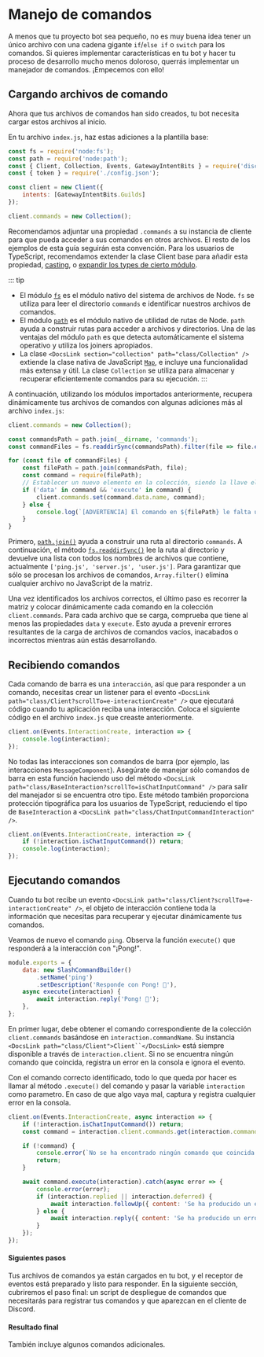 # Manejo de comandos

A menos que tu proyecto bot sea pequeño, no es muy buena idea tener un único archivo con una cadena gigante `if`/`else if` o `switch` para los comandos. Si quieres implementar características en tu bot y hacer tu proceso de desarrollo mucho menos doloroso, querrás implementar un manejador de comandos. ¡Empecemos con ello!

## Cargando archivos de comando

Ahora que tus archivos de comandos han sido creados, tu bot necesita cargar estos archivos al inicio.

En tu archivo `index.js`, haz estas adiciones a la plantilla base:

```js
const fs = require('node:fs');
const path = require('node:path');
const { Client, Collection, Events, GatewayIntentBits } = require('discord.js');
const { token } = require('./config.json');

const client = new Client({ 
	intents: [GatewayIntentBits.Guilds] 
});

client.commands = new Collection();
```

Recomendamos adjuntar una propiedad `.commands` a su instancia de cliente para que pueda acceder a sus comandos en otros archivos. El resto de los ejemplos de esta guía seguirán esta convención. Para los usuarios de TypeScript, recomendamos extender la clase Client base para añadir esta propiedad, [casting](https://midu.dev/type-casting-typescript/), o [expandir los types de cierto módulo](https://www.typescriptlang.org/docs/handbook/modules.html#ambient-modules).

::: tip

- El módulo [`fs`](https://nodejs.org/api/fs.html) es el módulo nativo del sistema de archivos de Node. `fs` se utiliza para leer el directorio `commands` e identificar nuestros archivos de comandos.
- El módulo [`path`](https://nodejs.org/api/path.html) es el módulo nativo de utilidad de rutas de Node. `path` ayuda a construir rutas para acceder a archivos y directorios. Una de las ventajas del módulo `path` es que detecta automáticamente el sistema operativo y utiliza los joiners apropiados.
- La clase `<DocsLink section="collection" path="class/Collection" />` extiende la clase nativa de JavaScript [`Map`](https://developer.mozilla.org/en-US/docs/Web/JavaScript/Reference/Global_Objects/Map), e incluye una funcionalidad más extensa y útil. La clase `Collection` se utiliza para almacenar y recuperar eficientemente comandos para su ejecución.
  :::

A continuación, utilizando los módulos importados anteriormente, recupera dinámicamente tus archivos de comandos con algunas adiciones más al archivo `index.js`:

```js
client.commands = new Collection();

const commandsPath = path.join(__dirname, 'commands');
const commandFiles = fs.readdirSync(commandsPath).filter(file => file.endsWith('.js'));

for (const file of commandFiles) {
	const filePath = path.join(commandsPath, file);
	const command = require(filePath);
	// Establecer un nuevo elemento en la colección, siendo la llave el nombre del comando y el valor el módulo exportado.
	if ('data' in command && 'execute' in command) {
		client.commands.set(command.data.name, command);
	} else {
		console.log(`[ADVERTENCIA] El comando en ${filePath} le falta una propiedad "data" o "execute".`);
	}
}
```

Primero, [`path.join()`](https://nodejs.org/api/path.html) ayuda a construir una ruta al directorio `commands`. A continuación, el método [`fs.readdirSync()`](https://nodejs.org/api/fs.html#fs_fs_readdirsync_path_options) lee la ruta al directorio y devuelve una lista con todos los nombres de archivos que contiene, actualmente `['ping.js', 'server.js', 'user.js']`. Para garantizar que sólo se procesan los archivos de comandos, `Array.filter()` elimina cualquier archivo no JavaScript de la matriz.

Una vez identificados los archivos correctos, el último paso es recorrer la matriz y colocar dinámicamente cada comando en la colección `client.commands`. Para cada archivo que se carga, comprueba que tiene al menos las propiedades `data` y `execute`. Esto ayuda a prevenir errores resultantes de la carga de archivos de comandos vacíos, inacabados o incorrectos mientras aún estás desarrollando.

## Recibiendo comandos

Cada comando de barra es una `interacción`, así que para responder a un comando, necesitas crear un listener para el evento `<DocsLink path="class/Client?scrollTo=e-interactionCreate" />` que ejecutará código cuando tu aplicación reciba una interacción. Coloca el siguiente código en el archivo `index.js` que creaste anteriormente.

```js
client.on(Events.InteractionCreate, interaction => {
	console.log(interaction);
});
```

No todas las interacciones son comandos de barra (por ejemplo, las interacciones `MessageComponent`). Asegúrate de manejar sólo comandos de barra en esta función haciendo uso del método `<DocsLink path="class/BaseInteraction?scrollTo=isChatInputCommand" />` para salir del manejador si se encuentra otro tipo. Este método también proporciona protección tipográfica para los usuarios de TypeScript, reduciendo el tipo de `BaseInteraction` a `<DocsLink path="class/ChatInputCommandInteraction" />`.

```js
client.on(Events.InteractionCreate, interaction => {
	if (!interaction.isChatInputCommand()) return;
	console.log(interaction);
});
```

## Ejecutando comandos

Cuando tu bot recibe un evento `<DocsLink path="class/Client?scrollTo=e-interactionCreate" />`, el objeto de interacción contiene toda la información que necesitas para recuperar y ejecutar dinámicamente tus comandos.

Veamos de nuevo el comando `ping`. Observa la función `execute()` que responderá a la interacción con "¡Pong!".

```js
module.exports = {
	data: new SlashCommandBuilder()
		.setName('ping')
		.setDescription('Responde con Pong! 🏓'),
	async execute(interaction) {
		await interaction.reply('Pong! 🏓');
	},
};

```

En primer lugar, debe obtener el comando correspondiente de la colección `client.commands` basándose en `interaction.commandName`. Su instancia `<DocsLink path="class/Client">Client``</DocsLink>` está siempre disponible a través de `interaction.client`. Si no se encuentra ningún comando que coincida, registra un error en la consola e ignora el evento.

Con el comando correcto identificado, todo lo que queda por hacer es llamar al método `.execute()` del comando y pasar la variable `interaction` como parametro. En caso de que algo vaya mal, captura y registra cualquier error en la consola.

```js
client.on(Events.InteractionCreate, async interaction => {
	if (!interaction.isChatInputCommand()) return;
	const command = interaction.client.commands.get(interaction.commandName);

	if (!command) {
		console.error(`No se ha encontrado ningún comando que coincida con ${interaction.commandName}.`);
		return;
	}

	await command.execute(interaction).catch(async error => {
		console.error(error);
		if (interaction.replied || interaction.deferred) {
			await interaction.followUp({ content: 'Se ha producido un error al ejecutar este comando!', ephemeral: true });
		} else {
			await interaction.reply({ content: 'Se ha producido un error al ejecutar este comando.', ephemeral: true });
		}
	});
});
```

#### Siguientes pasos

Tus archivos de comandos ya están cargados en tu bot, y el receptor de eventos está preparado y listo para responder. En la siguiente sección, cubriremos el paso final: un script de despliegue de comandos que necesitarás para registrar tus comandos y que aparezcan en el cliente de Discord.

#### Resultado final

<ResultingCode path="creating-your-bot/command-handling" />

También incluye algunos comandos adicionales.
